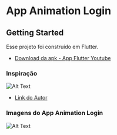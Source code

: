 # App Animation Login

## Getting Started

Esse projeto foi construído em Flutter.

- [Download da apk - App Flutter Youtube]()

### Inspiração

![Alt Text](https://startflutter.com/wp-content/uploads/2018/03/Login_Animation.gif)

- [Link do Autor](https://startflutter.com/themes/flutter-login-animation-app/)

### Imagens do App Animation Login

![Alt Text](https://firebasestorage.googleapis.com/v0/b/projetoflutter-d9c64.appspot.com/o/App%20Animation%20Login.jpg?alt=media&token=ce9f762d-81de-4dc2-bf85-951a6274eaa6)


